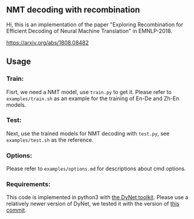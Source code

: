 ## NMT decoding with recombination

Hi, this is an implementation of the paper "Exploring Recombination for Efficient Decoding of Neural Machine Translation" in EMNLP-2018.

https://arxiv.org/abs/1808.08482

## Usage

### Train:
Fisrt, we need a NMT model, use `train.py` to get it. Please refer to `examples/train.sh` as an example for the training of En-De and Zh-En models.

### Test:
Next, use the trained models for NMT decoding with `test.py`, see `examples/test.sh` as the reference.

### Options:
Please refer to `examples/options.md` for descriptions about cmd options.

### Requirements:
This code is implemented in python3 with [the DyNet toolkit](https://github.com/clab/dynet/). Please use a relatively newer version of DyNet, we tested it with the version of [this commit](https://github.com/clab/dynet/commit/e3bce8e54044b64a9990f506eba8652b11222afa).
